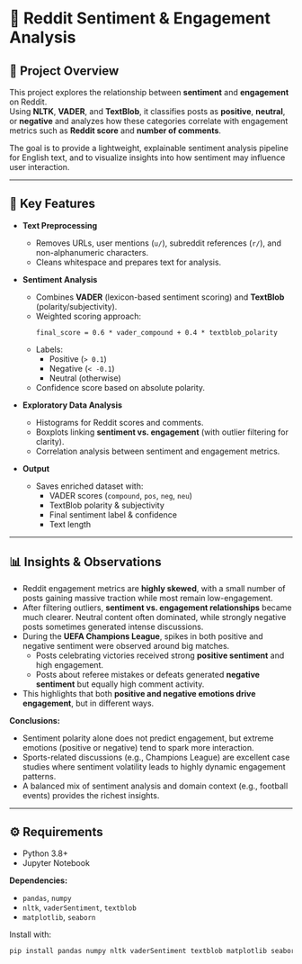 # 📘 Reddit Sentiment & Engagement Analysis

## 🔎 Project Overview
This project explores the relationship between **sentiment** and **engagement** on Reddit.  
Using **NLTK**, **VADER**, and **TextBlob**, it classifies posts as **positive**, **neutral**, or **negative** and analyzes how these categories correlate with engagement metrics such as **Reddit score** and **number of comments**.

The goal is to provide a lightweight, explainable sentiment analysis pipeline for English text, and to visualize insights into how sentiment may influence user interaction.

---

## 🧰 Key Features
- **Text Preprocessing**
  - Removes URLs, user mentions (`u/`), subreddit references (`r/`), and non-alphanumeric characters.
  - Cleans whitespace and prepares text for analysis.

- **Sentiment Analysis**
  - Combines **VADER** (lexicon-based sentiment scoring) and **TextBlob** (polarity/subjectivity).
  - Weighted scoring approach:
    ```
    final_score = 0.6 * vader_compound + 0.4 * textblob_polarity
    ```
  - Labels:
    - Positive (`> 0.1`)
    - Negative (`< -0.1`)
    - Neutral (otherwise)
  - Confidence score based on absolute polarity.

- **Exploratory Data Analysis**
  - Histograms for Reddit scores and comments.
  - Boxplots linking **sentiment vs. engagement** (with outlier filtering for clarity).
  - Correlation analysis between sentiment and engagement metrics.

- **Output**
  - Saves enriched dataset with:
    - VADER scores (`compound`, `pos`, `neg`, `neu`)
    - TextBlob polarity & subjectivity
    - Final sentiment label & confidence
    - Text length

---

## 📊 Insights & Observations
- Reddit engagement metrics are **highly skewed**, with a small number of posts gaining massive traction while most remain low-engagement.  
- After filtering outliers, **sentiment vs. engagement relationships** became much clearer. Neutral content often dominated, while strongly negative posts sometimes generated intense discussions.  
- During the **UEFA Champions League**, spikes in both positive and negative sentiment were observed around big matches.  
  - Posts celebrating victories received strong **positive sentiment** and high engagement.  
  - Posts about referee mistakes or defeats generated **negative sentiment** but equally high comment activity.  
- This highlights that both **positive and negative emotions drive engagement**, but in different ways.  

**Conclusions:**
- Sentiment polarity alone does not predict engagement, but extreme emotions (positive or negative) tend to spark more interaction.  
- Sports-related discussions (e.g., Champions League) are excellent case studies where sentiment volatility leads to highly dynamic engagement patterns.  
- A balanced mix of sentiment analysis and domain context (e.g., football events) provides the richest insights.

---

## ⚙️ Requirements
- Python 3.8+
- Jupyter Notebook

**Dependencies:**
- `pandas`, `numpy`
- `nltk`, `vaderSentiment`, `textblob`
- `matplotlib`, `seaborn`

Install with:
```bash
pip install pandas numpy nltk vaderSentiment textblob matplotlib seaborn
